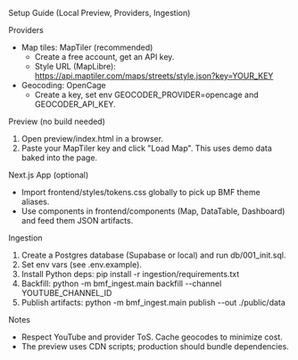 Setup Guide (Local Preview, Providers, Ingestion)

Providers
- Map tiles: MapTiler (recommended)
  - Create a free account, get an API key.
  - Style URL (MapLibre): https://api.maptiler.com/maps/streets/style.json?key=YOUR_KEY
- Geocoding: OpenCage
  - Create a key, set env GEOCODER_PROVIDER=opencage and GEOCODER_API_KEY.

Preview (no build needed)
1) Open preview/index.html in a browser.
2) Paste your MapTiler key and click "Load Map". This uses demo data baked into the page.

Next.js App (optional)
- Import frontend/styles/tokens.css globally to pick up BMF theme aliases.
- Use components in frontend/components (Map, DataTable, Dashboard) and feed them JSON artifacts.

Ingestion
1) Create a Postgres database (Supabase or local) and run db/001_init.sql.
2) Set env vars (see .env.example).
3) Install Python deps: pip install -r ingestion/requirements.txt
4) Backfill: python -m bmf_ingest.main backfill --channel YOUTUBE_CHANNEL_ID
5) Publish artifacts: python -m bmf_ingest.main publish --out ./public/data

Notes
- Respect YouTube and provider ToS. Cache geocodes to minimize cost.
- The preview uses CDN scripts; production should bundle dependencies.

